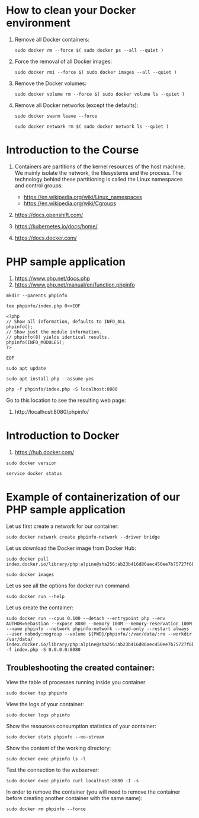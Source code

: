 # How to clean your Docker environment
1. Remove all Docker containers:
    ```
    sudo docker rm --force $( sudo docker ps --all --quiet )
    ```
1. Force the removal of all Docker images:
    ```
    sudo docker rmi --force $( sudo docker images --all --quiet )
    ```
1. Remove the Docker volumes:

    ```
    sudo docker volume rm --force $( sudo docker volume ls --quiet )
    ```
1. Remove all Docker networks (except the defaults):

    ```
    sudo docker swarm leave --force
    
    sudo docker network rm $( sudo docker network ls --quiet )
    ```
# Introduction to the Course
1. Containers are partitions of the kernel resources of the host machine. We mainly isolate the network, the filesystems and the process. The technology behind these partitioning is called the Linux namespaces and control groups:
    * https://en.wikipedia.org/wiki/Linux_namespaces
    * https://en.wikipedia.org/wiki/Cgroups

3. https://docs.openshift.com/
4. https://kubernetes.io/docs/home/
5. https://docs.docker.com/


# PHP sample application
1. https://www.php.net/docs.php
2. https://www.php.net/manual/en/function.phpinfo

```
mkdir --parents phpinfo

tee phpinfo/index.php 0<<EOF

<?php
// Show all information, defaults to INFO_ALL
phpinfo();
// Show just the module information.
// phpinfo(8) yields identical results.
phpinfo(INFO_MODULES);
?>

EOF
```

```
sudo apt update

sudo apt install php --assume-yes
```

```
php -f phpinfo/index.php -S localhost:8080
```
Go to this location to see the resulting web page:
1. http://localhost:8080/phpinfo/

# Introduction to Docker

1. https://hub.docker.com/

```
sudo docker version
```
```
service docker status
```
# Example of containerization of our PHP sample application

Let us first create a network for our container:
```
sudo docker network create phpinfo-network --driver bridge
```
Let us download the Docker image from Docker Hub:
```
sudo docker pull index.docker.io/library/php:alpine@sha256:ab23b416d86aec450ee7b75727f6bbec272edc2764a1b6fad13bc2823c59bb6b

sudo docker images
```
Let us see all the options for docker run command:
```
sudo docker run --help
```
Let us create the container:
```
sudo docker run --cpus 0.100 --detach --entrypoint php --env AUTHOR=Sebastian --expose 8080 --memory 100M --memory-reservation 100M --name phpinfo --network phpinfo-network --read-only --restart always --user nobody:nogroup --volume ${PWD}/phpinfo/:/var/data/:ro --workdir /var/data/ index.docker.io/library/php:alpine@sha256:ab23b416d86aec450ee7b75727f6bbec272edc2764a1b6fad13bc2823c59bb6b -f index.php -S 0.0.0.0:8080
```
## Troubleshooting the created container:

View the table of processes running inside you container
```
sudo docker top phpinfo
```
View the logs of your container:
```
sudo docker logs phpinfo
```
Show the resources consumption statistics of your container:
```
sudo docker stats phpinfo --no-stream
```
Show the content of the working directory:
```
sudo docker exec phpinfo ls -l
```
Test the connection to the webserver:
```
sudo docker exec phpinfo curl localhost:8080 -I -s
```
In order to remove the container (you will need to remove the container before creating another container with the same name):
```
sudo docker rm phpinfo --force
```
